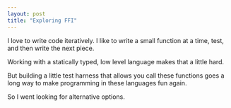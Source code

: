 ```yaml
---
layout: post
title: "Exploring FFI"
---
```


I love to write code iteratively. I like to write a small function at a
time, test, and then write the next piece.

Working with a statically typed, low level language makes that a little hard.

But building a little test harness that allows you call these functions
goes a long way to make programming in these languages fun again.

So I went looking for alternative options.
